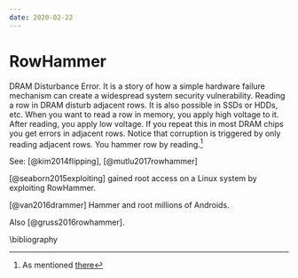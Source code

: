```yaml
---
date: 2020-02-22
---
```

# RowHammer

DRAM Disturbance Error. It is a story of how a simple hardware failure mechanism can create a widespread system security vulnerability. Reading a row in DRAM disturb adjacent rows. It is also possible in SSDs or HDDs, etc. When you want to read a row in memory, you apply high voltage to it. After reading, you apply low voltage. If you repeat this in most DRAM chips you get errors in adjacent rows. Notice that corruption is triggered by only reading adjacent rows. You hammer row by reading.[^1f]

See: [@kim2014flipping], [@mutlu2017rowhammer]

[@seaborn2015exploiting] gained root access on a Linux system by exploiting RowHammer.

[@van2016drammer] Hammer and root millions of Androids.

Also [@gruss2016rowhammer].

[^1f]: As mentioned [there](../../n/l/dodd-s18/lec02.md)

\bibliography

